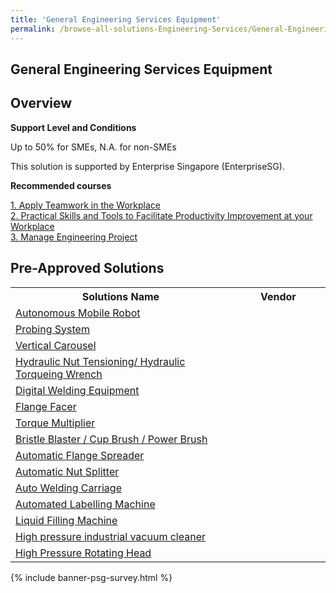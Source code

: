 ```yaml
---
title: 'General Engineering Services Equipment'
permalink: /browse-all-solutions-Engineering-Services/General-Engineering-Services-Equipment
---
```


## General Engineering Services Equipment
## Overview

**Support Level and Conditions**

Up to 50% for SMEs, N.A. for non-SMEs

This solution is supported by Enterprise Singapore (EnterpriseSG).

**Recommended courses**



<a href='https://sfec.enterprisejobskills.gov.sg/Course_Internet/CourseDetail.aspx?CoursesReferenceNumber=TGS-2012500215'  target='_blank' rel='noopener'>1. Apply Teamwork in the Workplace</a><br>
<a href='https://sfec.enterprisejobskills.gov.sg/Course_Internet/CourseDetail.aspx?CoursesReferenceNumber=TGS-2021005580'  target='_blank' rel='noopener'>2. Practical Skills and Tools to Facilitate Productivity Improvement at your Workplace</a><br>
<a href='https://sfec.enterprisejobskills.gov.sg/Course_Internet/CourseDetail.aspx?CoursesReferenceNumber=TGS-2022013049'  target='_blank' rel='noopener'>3. Manage Engineering Project </a><br>

## Pre-Approved Solutions

<table>
<tr>
<th style='width: auto;'><b>Solutions Name</b></th>
<th style='width: 30%;'><b>Vendor</b></th>
</tr>
<tr>
<td><a href='/productivity-solutions-grant/solutionrepo/eqt-Autonomous-Mobl-Robot-Eng-Srvcs' target='_blank'>Autonomous Mobile Robot</a><br></td>
<td></td>
</tr>
<tr>
<td><a href='/productivity-solutions-grant/solutionrepo/eqt-Probng-sys-Eng-Srvcs' target='_blank'>Probing System</a><br></td>
<td></td>
</tr>
<tr>
<td><a href='/productivity-solutions-grant/solutionrepo/eqt-Vrtcl-Crousl-Eng-Srvcs' target='_blank'>Vertical Carousel</a><br></td>
<td></td>
</tr>
<tr>
<td><a href='/productivity-solutions-grant/solutionrepo/eqt-Hc-Nut-Tnsonng-Hc-Torqung-Wrnch-Eng-Srvcs' target='_blank'>Hydraulic Nut Tensioning/ Hydraulic Torqueing Wrench</a><br></td>
<td></td>
</tr>
<tr>
<td><a href='/productivity-solutions-grant/solutionrepo/eqt-Dgtl-Wldng-Eqt--Eng-Srvcs' target='_blank'>Digital Welding Equipment </a><br></td>
<td></td>
</tr>
<tr>
<td><a href='/productivity-solutions-grant/solutionrepo/eqt-Flng-Fcr-Eng-Srvcs' target='_blank'>Flange Facer</a><br></td>
<td></td>
</tr>
<tr>
<td><a href='/productivity-solutions-grant/solutionrepo/eqt-Torqu-Multplr-Eng-Srvcs' target='_blank'>Torque Multiplier</a><br></td>
<td></td>
</tr>
<tr>
<td><a href='/productivity-solutions-grant/solutionrepo/eqt-Brstl-Blstr--Cup-Brush--Powr-Brush-Eng-Srvcs' target='_blank'>Bristle Blaster / Cup Brush / Power Brush</a><br></td>
<td></td>
</tr>
<tr>
<td><a href='/productivity-solutions-grant/solutionrepo/eqt-Automtc-Flng-Sprdr-Eng-Srvcs' target='_blank'>Automatic Flange Spreader</a><br></td>
<td></td>
</tr>
<tr>
<td><a href='/productivity-solutions-grant/solutionrepo/eqt-Automtc-Nut-Splttr-Eng-Srvcs' target='_blank'>Automatic Nut Splitter</a><br></td>
<td></td>
</tr>
<tr>
<td><a href='/productivity-solutions-grant/solutionrepo/eqt-Auto-Wldng-Crrg-Eng-Srvcs' target='_blank'>Auto Welding Carriage</a><br></td>
<td></td>
</tr>
<tr>
<td><a href='/productivity-solutions-grant/solutionrepo/eqt-Automtd-Lbllng-Mchn--Eng-Srvcs' target='_blank'>Automated Labelling Machine </a><br></td>
<td></td>
</tr>
<tr>
<td><a href='/productivity-solutions-grant/solutionrepo/eqt-Lqud-Fllng-Mchn-Eng-Srvcs' target='_blank'>Liquid Filling Machine</a><br></td>
<td></td>
</tr>
<tr>
<td><a href='/productivity-solutions-grant/solutionrepo/eqt-Hgh-prssur-ndustrl-vcuum-clnr-Eng-Srvcs' target='_blank'>High pressure industrial vacuum cleaner</a><br></td>
<td></td>
</tr>
<tr>
<td><a href='/productivity-solutions-grant/solutionrepo/eqt-Hgh-Prssur-Rottng-Hd-Eng-Srvcs' target='_blank'>High Pressure Rotating Head</a><br></td>
<td></td>
</tr>
</table>

{% include banner-psg-survey.html %}
